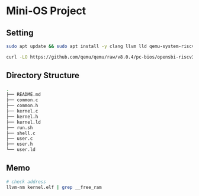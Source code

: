 # Mini-OS Project

## Setting

```bash
sudo apt update && sudo apt install -y clang llvm lld qemu-system-riscv32 curl

curl -LO https://github.com/qemu/qemu/raw/v8.0.4/pc-bios/opensbi-riscv32-generic-fw_dynamic.bin
```

## Directory Structure
```bash
.
├── README.md
├── common.c
├── common.h
├── kernel.c
├── kernel.h
├── kernel.ld
├── run.sh
├── shell.c
├── user.c
├── user.h
└── user.ld
```

## Memo
```bash
# check address
llvm-nm kernel.elf | grep __free_ram
```
